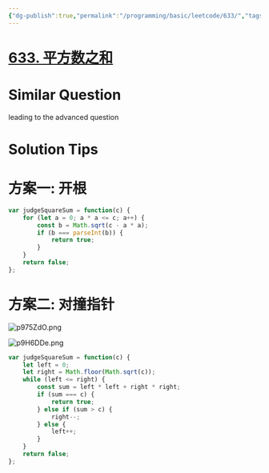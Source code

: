```yaml
---
{"dg-publish":true,"permalink":"/programming/basic/leetcode/633/","tags":["leetcode/math/squre","leetcode/pointer/collision-pointer"]}
---
```



# [633. 平方数之和](https://leetcode.cn/problems/sum-of-square-numbers/)

# Similar Question

leading to the advanced question

# Solution Tips

# 方案一: 开根

```js
var judgeSquareSum = function(c) {
    for (let a = 0; a * a <= c; a++) {
        const b = Math.sqrt(c - a * a);
        if (b === parseInt(b)) {
            return true;
        }
    }
    return false;
};
```

# 方案二: 对撞指针

![p975ZdO.png](https://s1.ax1x.com/2023/05/24/p975ZdO.png)


![p9H6DDe.png](https://s1.ax1x.com/2023/05/25/p9H6DDe.png)
```js
var judgeSquareSum = function(c) {
    let left = 0;
    let right = Math.floor(Math.sqrt(c));
    while (left <= right) {
        const sum = left * left + right * right;
        if (sum === c) {
            return true;
        } else if (sum > c) {
            right--;
        } else {
            left++;
        }
    }
    return false;
};
```
